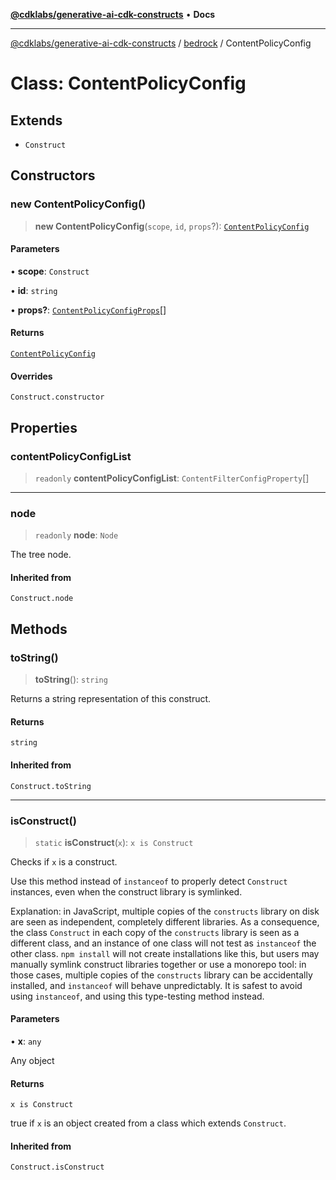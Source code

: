 [**@cdklabs/generative-ai-cdk-constructs**](../../../README.md) • **Docs**

***

[@cdklabs/generative-ai-cdk-constructs](../../../README.md) / [bedrock](../README.md) / ContentPolicyConfig

# Class: ContentPolicyConfig

## Extends

- `Construct`

## Constructors

### new ContentPolicyConfig()

> **new ContentPolicyConfig**(`scope`, `id`, `props`?): [`ContentPolicyConfig`](ContentPolicyConfig.md)

#### Parameters

• **scope**: `Construct`

• **id**: `string`

• **props?**: [`ContentPolicyConfigProps`](../interfaces/ContentPolicyConfigProps.md)[]

#### Returns

[`ContentPolicyConfig`](ContentPolicyConfig.md)

#### Overrides

`Construct.constructor`

## Properties

### contentPolicyConfigList

> `readonly` **contentPolicyConfigList**: `ContentFilterConfigProperty`[]

***

### node

> `readonly` **node**: `Node`

The tree node.

#### Inherited from

`Construct.node`

## Methods

### toString()

> **toString**(): `string`

Returns a string representation of this construct.

#### Returns

`string`

#### Inherited from

`Construct.toString`

***

### isConstruct()

> `static` **isConstruct**(`x`): `x is Construct`

Checks if `x` is a construct.

Use this method instead of `instanceof` to properly detect `Construct`
instances, even when the construct library is symlinked.

Explanation: in JavaScript, multiple copies of the `constructs` library on
disk are seen as independent, completely different libraries. As a
consequence, the class `Construct` in each copy of the `constructs` library
is seen as a different class, and an instance of one class will not test as
`instanceof` the other class. `npm install` will not create installations
like this, but users may manually symlink construct libraries together or
use a monorepo tool: in those cases, multiple copies of the `constructs`
library can be accidentally installed, and `instanceof` will behave
unpredictably. It is safest to avoid using `instanceof`, and using
this type-testing method instead.

#### Parameters

• **x**: `any`

Any object

#### Returns

`x is Construct`

true if `x` is an object created from a class which extends `Construct`.

#### Inherited from

`Construct.isConstruct`
